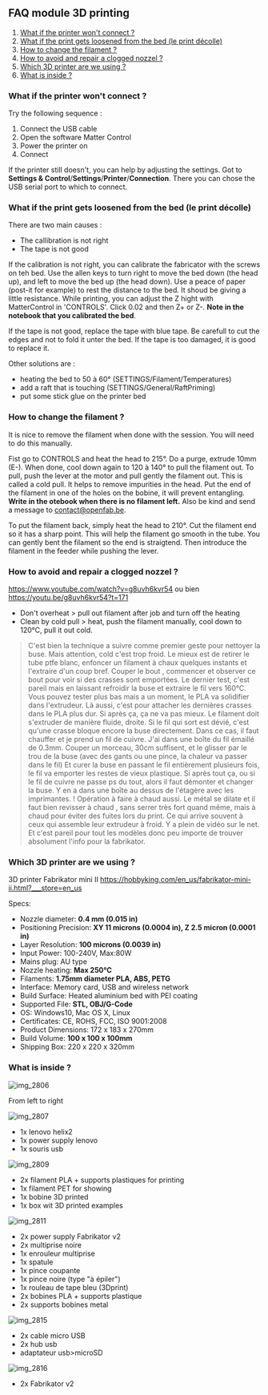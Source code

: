 ## FAQ module 3D printing

1. [What if the printer won't connect ?](https://github.com/openfab-lab/FabMob/blob/master/FAQ/FAQ_3Dprinting-module.md#what-if-the-printer-wont-connect-)
2. [What if the print gets loosened from the bed (le print décolle)](https://github.com/openfab-lab/FabMob/blob/master/FAQ/FAQ_3Dprinting-module.md#what-if-the-print-gets-loosened-from-the-bed-le-print-d%C3%A9colle)
3. [How to change the filament ?](https://github.com/openfab-lab/FabMob/blob/master/FAQ/FAQ_3Dprinting-module.md#how-to-change-the-filament-)
4. [How to avoid and repair a clogged nozzel ?](https://github.com/openfab-lab/FabMob/blob/master/FAQ/FAQ_3Dprinting-module.md#how-to-avoid-and-repair-a-clogged-nozzel-)
5. [Which 3D printer are we using ?](https://github.com/openfab-lab/FabMob/blob/master/FAQ/FAQ_3Dprinting-module.md#which-3d-printer-are-we-using-)
6. [What is inside ?](https://github.com/openfab-lab/FabMob/blob/master/FAQ/FAQ_3Dprinting-module.md#what-is-inside-)



### What if the printer won't connect ?
Try the following sequence :
1. Connect the USB cable
2. Open the software Matter Control
3. Power the printer on
4. Connect

If the printer still doesn't, you can help by adjusting the settings. Got to **Settings & Control**/**Settings**/**Printer**/**Connection**. There you can chose the USB serial port to which to connect.  

### What if the print gets loosened from the bed (le print décolle)
There are two main causes :
- The callibration is not right
- The tape is not good

If the calibration is not right, you can calibrate the fabricator with the screws on teh bed. Use the allen keys to turn right to move the bed down (the head up), and left to move the bed up (the head down). Use a peace of paper (post-it for example) to rest the distance to the bed. It shoud be giving a little resistance. While printing, you can adjust the Z hight with MatterControl in 'CONTROLS'. Click 0.02 and then Z+ or Z-.
**Note in the notebook that you calibrated the bed**.

If the tape is not good, replace the tape with blue tape. Be carefull to cut the edges and not to fold it unter the bed. If the tape is too damaged, it is good to replace it.

Other solutions are :
- heating the bed to 50 à 60° (SETTINGS/Filament/Temperatures)
- add a raft that is touching (SETTINGS/General/RaftPriming)
- put some stick glue on the printer bed


### How to change the filament ?
It is nice to remove the filament when done with the session. You will need to do this manually.

Fist go to CONTROLS and heat the head to 215°. Do a purge, extrude 10mm (E-). When done, cool down again to 120 à 140° to pull the filament out. To pull, push the lever at the motor and pull gently the filament out. This is called a cold pull. It helps to remove impurities in the head. Put the end of the filament in one of the holes on the bobine, it will prevent entangling. **Write in the otebook when there is no filament left.** Also be kind and send a message to contact@openfab.be.

To put the filament back, simply heat the head to 210°. Cut the filament end so it has a sharp point. This will help the filament go smooth in the tube. You can gently bent the filament so the end is straigtend. Then introduce the filament in the feeder while pushing the lever.


### How to avoid and repair a clogged nozzel ?
https://www.youtube.com/watch?v=g8uvh6kvr54
ou bien https://youtu.be/g8uvh6kvr54?t=171 
- Don't overheat > pull out filament after job and turn off the heating
- Clean by cold pull > heat, push the filament manually, cool down to 120°C, pull it out cold.

> C'est bien la technique a suivre comme premier geste pour nettoyer la buse. 
Mais attention, cold c'est trop froid. Le mieux est de retirer le tube ptfe blanc, enfoncer un filament à chaux quelques instants et l'extraire d'un coup bref. 
Couper le bout , commencer et observer ce bout pour voir si des crasses sont emportées. 
Le dernier test, c'est pareil mais en laissant refroidir la buse et extraire le fil vers 160°C. Vous pouvez tester plus bas mais a un moment, le PLA va solidifier dans l'extrudeur.
Là aussi, c'est pour attacher les dernières crasses dans le PLA plus dur. 
Si après ça, ça ne va pas mieux. Le filament doit s'extruder de manière fluide, droite. Si le fil qui sort est dévié, c'est qu'une crasse bloque encore la buse directement. 
Dans ce cas, il faut chauffer et je prend un fil de cuivre. J'ai dans une boîte du fil émaillé de 0.3mm. 
Couper un morceau, 30cm suffisent, et le glisser par le trou de la buse (avec des gants ou une pince, la chaleur va passer dans le fil)
Et curer la buse en passant le fil entièrement plusieurs fois, le fil va emporter les restes de vieux plastique. 
Si après tout ça, ou si le fil de cuivre ne passe ps du tout, alors il faut démonter et changer la buse. Y en a dans une boîte au dessus de l'étagère avec les imprimantes. 
! Opération à faire à chaud aussi. Le métal se dilate et il faut bien revisser à chaud , sans serrer très fort quand même, mais à chaud pour éviter des fuites lors du print. Ce qui arrive souvent à ceux qui assemble leur extrudeur à froid.
Y a plein de vidéo sur le net. Et c'est pareil pour tout les modèles donc peu importe de trouver absolument l'info pour la fabrikator.


### Which 3D printer are we using ? 
3D printer Fabrikator mini II
https://hobbyking.com/en_us/fabrikator-mini-ii.html?___store=en_us

Specs:
- Nozzle diameter: **0.4 mm (0.015 in)**
- Positioning Precision: **XY 11 microns (0.0004 in), Z 2.5 micron (0.0001 in)**
- Layer Resolution: **100 microns (0.0039 in)**
- Input Power: 100-240V, Max:80W
- Mains plug: AU type
- Nozzle heating: **Max 250℃**
- Filaments: **1.75mm diameter PLA, ABS, PETG**
- Interface: Memory card, USB and wireless network
- Build Surface: Heated aluminium bed with PEI coating
- Supported File: **STL, OBJ/G-Code**
- OS: Windows10, Mac OS X, Linux
- Certificates: CE, ROHS, FCC, ISO 9001:2008
- Product Dimensions: 172 x 183 x 270mm
- Build Volume: **100 x 100 x 100mm**
- Shipping Box: 220 x 220 x 320mm


### What is inside ?

![img_2806](https://user-images.githubusercontent.com/31619215/45151750-72f7f700-b1cf-11e8-9a79-19c86d2d4900.jpg)

From left to right

![img_2807](https://user-images.githubusercontent.com/31619215/45151769-830fd680-b1cf-11e8-8c91-0bc05be66e1b.jpg)

- 1x lenovo helix2
- 1x power supply lenovo
- 1x souris usb

![img_2809](https://user-images.githubusercontent.com/31619215/45151906-dd109c00-b1cf-11e8-85aa-008524d95aac.jpg)

- 2x filament PLA + supports plastiques for printing
- 1x filament PET for showing
- 1x bobine 3D printed
- 1x box wit 3D printed examples

![img_2811](https://user-images.githubusercontent.com/31619215/45152153-7d66c080-b1d0-11e8-9950-0bd3130f3cf6.jpg)

- 2x power supply Fabrikator v2
- 2x multiprise noire
- 1x enrouleur multiprise
- 1x spatule
- 1x pince coupante
- 1x pince noire (type "à épiler")
- 1x rouleau de tape bleu (3Dprint)
- 2x bobines PLA + supports plastique
- 2x supports bobines metal

![img_2815](https://user-images.githubusercontent.com/31619215/45152223-b6069a00-b1d0-11e8-8eb6-139242820e21.jpg)

- 2x cable micro USB
- 2x hub usb
- adaptateur usb>microSD

![img_2816](https://user-images.githubusercontent.com/31619215/45152302-e77f6580-b1d0-11e8-8bd8-d72bcdf7846f.jpg)

- 2x Fabrikator v2

